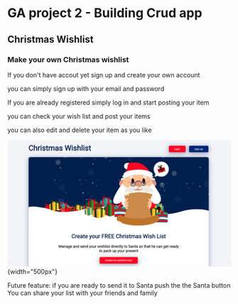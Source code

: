 # GA project 2 - Building Crud app


## Christmas Wishlist


### Make your own Christmas wishlist 

If you don't have accout yet sign up and create your own account

you can simply sign up with your email and password

If you are already registered simply log in and start posting your item 

you can check your wish list and post your items

you can also edit and delete your item as you like


![Christmas wishlist app main](public/images/crud_app_main.png){width="500px"}

Future feature: if you are ready to send it to Santa push the the Santa button
You can share your list with your friends and family
